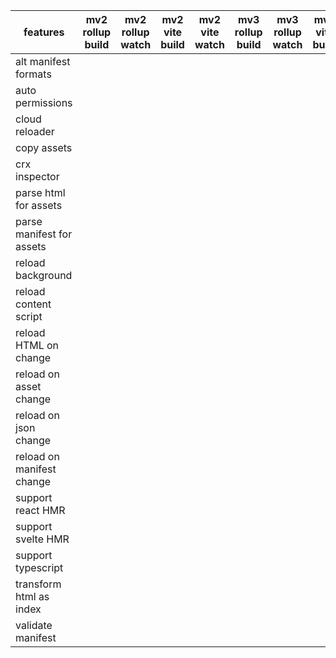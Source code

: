 | features                  | mv2 rollup build | mv2 rollup watch | mv2 vite build | mv2 vite watch | mv3 rollup build | mv3 rollup watch | mv3 vite build | mv3 vite watch |
| ------------------------- | ---------------- | ---------------- | -------------- | -------------- | ---------------- | ---------------- | -------------- | -------------- |
| alt manifest formats      |                  |                  |                |                |                  |                  |                |                |
| auto permissions          |                  |                  |                |                |                  |                  |                |                |
| cloud reloader            |                  |                  |                |                |                  |                  |                |                |
| copy assets               |                  |                  |                |                |                  |                  |                |                |
| crx inspector             |                  |                  |                |                |                  |                  |                |                |
| parse html for assets     |                  |                  |                |                |                  |                  |                |                |
| parse manifest for assets |                  |                  |                |                |                  |                  |                |                |
| reload background         |                  |                  |                |                |                  |                  |                |                |
| reload content script     |                  |                  |                |                |                  |                  |                |                |
| reload HTML on change     |                  |                  |                |                |                  |                  |                |                |
| reload on asset change    |                  |                  |                |                |                  |                  |                |                |
| reload on json change     |                  |                  |                |                |                  |                  |                |                |
| reload on manifest change |                  |                  |                |                |                  |                  |                |                |
| support react HMR         |                  |                  |                |                |                  |                  |                |                |
| support svelte HMR        |                  |                  |                |                |                  |                  |                |                |
| support typescript        |                  |                  |                |                |                  |                  |                |                |
| transform html as index   |                  |                  |                |                |                  |                  |                |                |
| validate manifest         |                  |                  |                |                |                  |                  |                |                |

